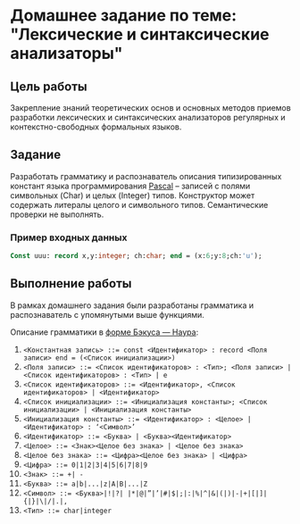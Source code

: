 # Домашнее задание по теме: "Лексические и синтаксические анализаторы"

## Цель работы
Закрепление знаний теоретических основ и основных методов приемов разработки лексических и синтаксических анализаторов регулярных и контекстно-свободных формальных языков.

## Задание
Разработать грамматику и распознаватель описания типизированных констант языка программирования [Pascal][1] – записей с полями символьных (Char) и целых (Integer) типов. Конструктор может содержать литералы целого и символьного типов. Семантические проверки не выполнять.

### Пример входных данных

```Pascal
Const uuu: record x,y:integer; ch:char; end = (x:6;y:8;ch:'u');
```

## Выполнение работы

В рамках домашнего задания были разработаны грамматика и распознаватель с упомянутыми выше функциями.

Описание грамматики в [форме Бэкуса — Наура][2]:

1. `<Константная запись> ::= const <Идентификатор> : record <Поля записи> end = (<Список инициализации>)`
2. `<Поля записи> ::= <Список идентификаторов> : <Тип>; <Поля записи> | <Список идентификаторов> : <Тип> | e`
3. `<Список идентификаторов> ::= <Идентификатор>, <Список идентификаторов> | <Идентификатор>`
4. `<Список инициализации> ::= <Инициализация константы>; <Список инициализации> | <Инициализация константы>`
5. `<Инициализация константы> ::= <Идентификатор> : <Целое> | <Идентификатор> : ‘<Символ>’`
6. `<Идентификатор> ::= <Буква> | <Буква><Идентификатор>`
7. `<Целое> ::= <Знак><Целое без знака> | <Целое без знака>`
8. `<Целое без знака> ::= <Цифра><Целое без знака> | <Цифра>`
9. `<Цифра> ::= 0|1|2|3|4|5|6|7|8|9`
10. `<Знак> ::= +| -`
11. `<Буква> ::= a|b|...|z|A|B|...|Z`
12. `<Символ> ::= <Буква>|!|?| |*|@|”|’|#|$|;|:|%|^|&|(|)|-|+|[|]|{|}|\|/|.|,`
13. `<Тип> ::= char|integer`

[1]: <https://ru.wikipedia.org/wiki/Паскаль_(язык_программирования)> "Паскаль (язык программирования)"
[2]: <https://ru.wikipedia.org/wiki/Форма_Бэкуса_—_Наура> "Форма Бэкуса — Наура"
